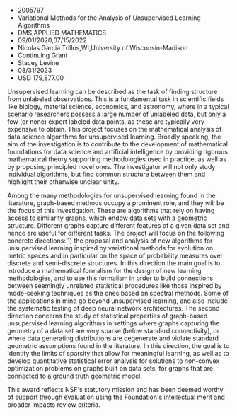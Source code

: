 
* 2005797
* Variational Methods for the Analysis of Unsupervised Learning Algorithms
* DMS,APPLIED MATHEMATICS
* 09/01/2020,07/15/2022
* Nicolas Garcia Trillos,WI,University of Wisconsin-Madison
* Continuing Grant
* Stacey Levine
* 08/31/2023
* USD 179,877.00

Unsupervised learning can be described as the task of finding structure from
unlabeled observations. This is a fundamental task in scientific fields like
biology, material science, economics, and astronomy, where in a typical scenario
researchers possess a large number of unlabeled data, but only a few (or none)
expert labeled data points, as these are typically very expensive to obtain.
This project focuses on the mathematical analysis of data science algorithms for
unsupervised learning. Broadly speaking, the aim of the investigation is to
contribute to the development of mathematical foundations for data science and
artificial intelligence by providing rigorous mathematical theory supporting
methodologies used in practice, as well as by proposing principled novel ones.
The investigator will not only study individual algorithms, but find common
structure between them and highlight their otherwise unclear unity.

Among the many methodologies for unsupervised learning found in the literature,
graph-based methods occupy a prominent role, and they will be the focus of this
investigation. These are algorithms that rely on having access to similarity
graphs, which endow data sets with a geometric structure. Different graphs
capture different features of a given data set and hence are useful for
different tasks. The project will focus on the following concrete directions: 1)
the proposal and analysis of new algorithms for unsupervised learning inspired
by variational methods for evolution on metric spaces and in particular on the
space of probability measures over discrete and semi-discrete structures. In
this direction the main goal is to introduce a mathematical formalism for the
design of new learning methodologies, and to use this formalism in order to
build connections between seemingly unrelated statistical procedures like those
inspired by mode-seeking techniques as the ones based on spectral methods. Some
of the applications in mind go beyond unsupervised learning, and also include
the systematic testing of deep neural network architectures. The second
direction concerns the study of statistical properties of graph-based
unsupervised learning algorithms in settings where graphs capturing the geometry
of a data set are very sparse (below standard connectivity), or where data
generating distributions are degenerate and violate standard geometric
assumptions found in the literature. In this direction, the goal is to identify
the limits of sparsity that allow for meaningful learning, as well as to develop
quantitative statistical error analysis for solutions to non-convex optimization
problems on graphs built on data sets, for graphs that are connected to a ground
truth geometric model.

This award reflects NSF's statutory mission and has been deemed worthy of
support through evaluation using the Foundation's intellectual merit and broader
impacts review criteria.
